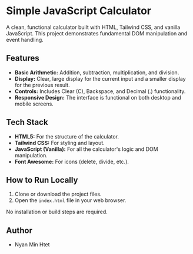 # Simple JavaScript Calculator

A clean, functional calculator built with HTML, Tailwind CSS, and vanilla JavaScript. This project demonstrates fundamental DOM manipulation and event handling.



## Features

-   **Basic Arithmetic:** Addition, subtraction, multiplication, and division.
-   **Display:** Clear, large display for the current input and a smaller display for the previous result.
-   **Controls:** Includes Clear (C), Backspace, and Decimal (.) functionality.
-   **Responsive Design:** The interface is functional on both desktop and mobile screens.

## Tech Stack

-   **HTML5:** For the structure of the calculator.
-   **Tailwind CSS:** For styling and layout.
-   **JavaScript (Vanilla):** For all the calculator's logic and DOM manipulation.
-   **Font Awesome:** For icons (delete, divide, etc.).

## How to Run Locally

1.  Clone or download the project files.
2.  Open the `index.html` file in your web browser.

No installation or build steps are required.

## Author

-   Nyan Min Htet